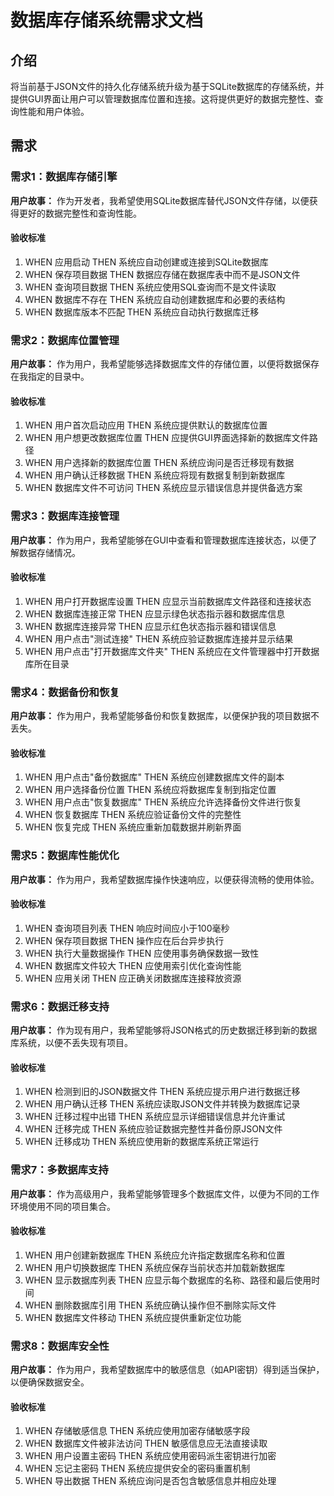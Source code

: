 # 数据库存储系统需求文档

## 介绍

将当前基于JSON文件的持久化存储系统升级为基于SQLite数据库的存储系统，并提供GUI界面让用户可以管理数据库位置和连接。这将提供更好的数据完整性、查询性能和用户体验。

## 需求

### 需求1：数据库存储引擎

**用户故事：** 作为开发者，我希望使用SQLite数据库替代JSON文件存储，以便获得更好的数据完整性和查询性能。

#### 验收标准

1. WHEN 应用启动 THEN 系统应自动创建或连接到SQLite数据库
2. WHEN 保存项目数据 THEN 数据应存储在数据库表中而不是JSON文件
3. WHEN 查询项目数据 THEN 系统应使用SQL查询而不是文件读取
4. WHEN 数据库不存在 THEN 系统应自动创建数据库和必要的表结构
5. WHEN 数据库版本不匹配 THEN 系统应自动执行数据库迁移

### 需求2：数据库位置管理

**用户故事：** 作为用户，我希望能够选择数据库文件的存储位置，以便将数据保存在我指定的目录中。

#### 验收标准

1. WHEN 用户首次启动应用 THEN 系统应提供默认的数据库位置
2. WHEN 用户想更改数据库位置 THEN 应提供GUI界面选择新的数据库文件路径
3. WHEN 用户选择新的数据库位置 THEN 系统应询问是否迁移现有数据
4. WHEN 用户确认迁移数据 THEN 系统应将现有数据复制到新数据库
5. WHEN 数据库文件不可访问 THEN 系统应显示错误信息并提供备选方案

### 需求3：数据库连接管理

**用户故事：** 作为用户，我希望能够在GUI中查看和管理数据库连接状态，以便了解数据存储情况。

#### 验收标准

1. WHEN 用户打开数据库设置 THEN 应显示当前数据库文件路径和连接状态
2. WHEN 数据库连接正常 THEN 应显示绿色状态指示器和数据库信息
3. WHEN 数据库连接异常 THEN 应显示红色状态指示器和错误信息
4. WHEN 用户点击"测试连接" THEN 系统应验证数据库连接并显示结果
5. WHEN 用户点击"打开数据库文件夹" THEN 系统应在文件管理器中打开数据库所在目录

### 需求4：数据备份和恢复

**用户故事：** 作为用户，我希望能够备份和恢复数据库，以便保护我的项目数据不丢失。

#### 验收标准

1. WHEN 用户点击"备份数据库" THEN 系统应创建数据库文件的副本
2. WHEN 用户选择备份位置 THEN 系统应将数据库复制到指定位置
3. WHEN 用户点击"恢复数据库" THEN 系统应允许选择备份文件进行恢复
4. WHEN 恢复数据库 THEN 系统应验证备份文件的完整性
5. WHEN 恢复完成 THEN 系统应重新加载数据并刷新界面

### 需求5：数据库性能优化

**用户故事：** 作为用户，我希望数据库操作快速响应，以便获得流畅的使用体验。

#### 验收标准

1. WHEN 查询项目列表 THEN 响应时间应小于100毫秒
2. WHEN 保存项目数据 THEN 操作应在后台异步执行
3. WHEN 执行大量数据操作 THEN 应使用事务确保数据一致性
4. WHEN 数据库文件较大 THEN 应使用索引优化查询性能
5. WHEN 应用关闭 THEN 应正确关闭数据库连接释放资源

### 需求6：数据迁移支持

**用户故事：** 作为现有用户，我希望能够将JSON格式的历史数据迁移到新的数据库系统，以便不丢失现有项目。

#### 验收标准

1. WHEN 检测到旧的JSON数据文件 THEN 系统应提示用户进行数据迁移
2. WHEN 用户确认迁移 THEN 系统应读取JSON文件并转换为数据库记录
3. WHEN 迁移过程中出错 THEN 系统应显示详细错误信息并允许重试
4. WHEN 迁移完成 THEN 系统应验证数据完整性并备份原JSON文件
5. WHEN 迁移成功 THEN 系统应使用新的数据库系统正常运行

### 需求7：多数据库支持

**用户故事：** 作为高级用户，我希望能够管理多个数据库文件，以便为不同的工作环境使用不同的项目集合。

#### 验收标准

1. WHEN 用户创建新数据库 THEN 系统应允许指定数据库名称和位置
2. WHEN 用户切换数据库 THEN 系统应保存当前状态并加载新数据库
3. WHEN 显示数据库列表 THEN 应显示每个数据库的名称、路径和最后使用时间
4. WHEN 删除数据库引用 THEN 系统应确认操作但不删除实际文件
5. WHEN 数据库文件移动 THEN 系统应提供重新定位功能

### 需求8：数据库安全性

**用户故事：** 作为用户，我希望数据库中的敏感信息（如API密钥）得到适当保护，以便确保数据安全。

#### 验收标准

1. WHEN 存储敏感信息 THEN 系统应使用加密存储敏感字段
2. WHEN 数据库文件被非法访问 THEN 敏感信息应无法直接读取
3. WHEN 用户设置主密码 THEN 系统应使用密码派生密钥进行加密
4. WHEN 忘记主密码 THEN 系统应提供安全的密码重置机制
5. WHEN 导出数据 THEN 系统应询问是否包含敏感信息并相应处理
